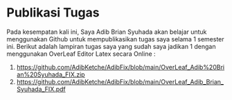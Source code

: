 # Publikasi Tugas

Pada kesempatan kali ini, Saya Adib Brian Syuhada akan belajar untuk menggunakan Github untuk mempublikasikan tugas saya selama 1 semester ini.  Berikut adalah lampiran tugas saya yang sudah saya jadikan 1 dengan menggunakan OverLeaf Editor Latex secara Online :
1. https://github.com/AdibKetche/AdibFix/blob/main/OverLeaf_Adib%20Brian%20Syuhada_FIX.zip
2. https://github.com/AdibKetche/AdibFix/blob/main/OverLeaf_Adib_Brian_Syuhada_FIX.pdf


